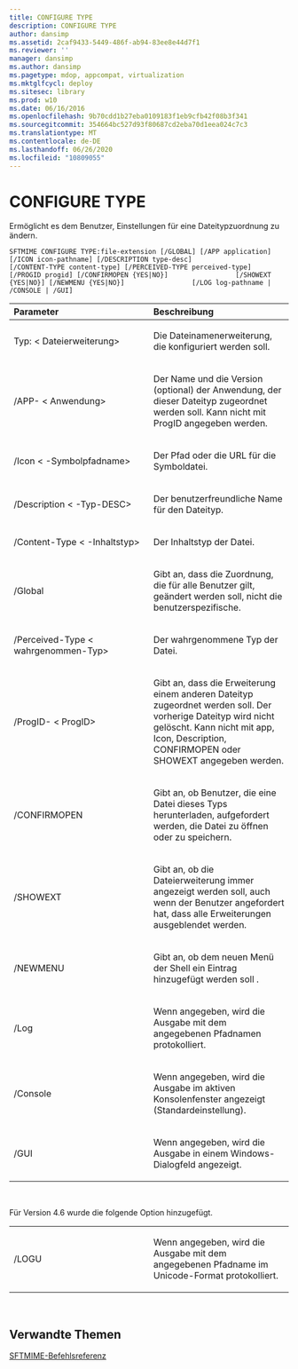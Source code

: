 ```yaml
---
title: CONFIGURE TYPE
description: CONFIGURE TYPE
author: dansimp
ms.assetid: 2caf9433-5449-486f-ab94-83ee8e44d7f1
ms.reviewer: ''
manager: dansimp
ms.author: dansimp
ms.pagetype: mdop, appcompat, virtualization
ms.mktglfcycl: deploy
ms.sitesec: library
ms.prod: w10
ms.date: 06/16/2016
ms.openlocfilehash: 9b70cdd1b27eba0109183f1eb9cfb42f08b3f341
ms.sourcegitcommit: 354664bc527d93f80687cd2eba70d1eea024c7c3
ms.translationtype: MT
ms.contentlocale: de-DE
ms.lasthandoff: 06/26/2020
ms.locfileid: "10809055"
---
```

# CONFIGURE TYPE


Ermöglicht es dem Benutzer, Einstellungen für eine Dateitypzuordnung zu ändern.

`SFTMIME CONFIGURE TYPE:file-extension [/GLOBAL] [/APP application]                 [/ICON icon-pathname] [/DESCRIPTION type-desc]                 [/CONTENT-TYPE content-type] [/PERCEIVED-TYPE perceived-type]                 [/PROGID progid] [/CONFIRMOPEN {YES|NO}]                 [/SHOWEXT {YES|NO}] [/NEWMENU {YES|NO}]                 [/LOG log-pathname | /CONSOLE | /GUI]`

<table>
<colgroup>
<col width="50%" />
<col width="50%" />
</colgroup>
<thead>
<tr class="header">
<th align="left">Parameter</th>
<th align="left">Beschreibung</th>
</tr>
</thead>
<tbody>
<tr class="odd">
<td align="left"><p>Typ: &lt; Dateierweiterung&gt;</p></td>
<td align="left"><p>Die Dateinamenerweiterung, die konfiguriert werden soll.</p></td>
</tr>
<tr class="even">
<td align="left"><p>/APP- &lt; Anwendung&gt;</p></td>
<td align="left"><p>Der Name und die Version (optional) der Anwendung, der dieser Dateityp zugeordnet werden soll. Kann nicht mit ProgID angegeben werden.</p></td>
</tr>
<tr class="odd">
<td align="left"><p>/Icon &lt; -Symbolpfadname&gt;</p></td>
<td align="left"><p>Der Pfad oder die URL für die Symboldatei.</p></td>
</tr>
<tr class="even">
<td align="left"><p>/Description &lt; -Typ-DESC&gt;</p></td>
<td align="left"><p>Der benutzerfreundliche Name für den Dateityp.</p></td>
</tr>
<tr class="odd">
<td align="left"><p>/Content-Type &lt; -Inhaltstyp&gt;</p></td>
<td align="left"><p>Der Inhaltstyp der Datei.</p></td>
</tr>
<tr class="even">
<td align="left"><p>/Global</p></td>
<td align="left"><p>Gibt an, dass die Zuordnung, die für alle Benutzer gilt, geändert werden soll, nicht die benutzerspezifische.</p></td>
</tr>
<tr class="odd">
<td align="left"><p>/Perceived-Type &lt; wahrgenommen-Typ&gt;</p></td>
<td align="left"><p>Der wahrgenommene Typ der Datei.</p></td>
</tr>
<tr class="even">
<td align="left"><p>/ProgID- &lt; ProgID&gt;</p></td>
<td align="left"><p>Gibt an, dass die Erweiterung einem anderen Dateityp zugeordnet werden soll. Der vorherige Dateityp wird nicht gelöscht. Kann nicht mit app, Icon, Description, CONFIRMOPEN oder SHOWEXT angegeben werden.</p></td>
</tr>
<tr class="odd">
<td align="left"><p>/CONFIRMOPEN</p></td>
<td align="left"><p>Gibt an, ob Benutzer, die eine Datei dieses Typs herunterladen, aufgefordert werden, die Datei zu öffnen oder zu speichern.</p></td>
</tr>
<tr class="even">
<td align="left"><p>/SHOWEXT</p></td>
<td align="left"><p>Gibt an, ob die Dateierweiterung immer angezeigt werden soll, auch wenn der Benutzer angefordert hat, dass alle Erweiterungen ausgeblendet werden.</p></td>
</tr>
<tr class="odd">
<td align="left"><p>/NEWMENU</p></td>
<td align="left"><p>Gibt an, ob dem neuen Menü der Shell ein Eintrag hinzugefügt werden soll <strong> </strong> .</p></td>
</tr>
<tr class="even">
<td align="left"><p>/Log</p></td>
<td align="left"><p>Wenn angegeben, wird die Ausgabe mit dem angegebenen Pfadnamen protokolliert.</p></td>
</tr>
<tr class="odd">
<td align="left"><p>/Console</p></td>
<td align="left"><p>Wenn angegeben, wird die Ausgabe im aktiven Konsolenfenster angezeigt (Standardeinstellung).</p></td>
</tr>
<tr class="even">
<td align="left"><p>/GUI</p></td>
<td align="left"><p>Wenn angegeben, wird die Ausgabe in einem Windows-Dialogfeld angezeigt.</p></td>
</tr>
</tbody>
</table>

 

Für Version 4.6 wurde die folgende Option hinzugefügt.

<table>
<colgroup>
<col width="50%" />
<col width="50%" />
</colgroup>
<tbody>
<tr class="odd">
<td align="left"><p>/LOGU</p></td>
<td align="left"><p>Wenn angegeben, wird die Ausgabe mit dem angegebenen Pfadname im Unicode-Format protokolliert.</p></td>
</tr>
</tbody>
</table>

 

## Verwandte Themen


[SFTMIME-Befehlsreferenz](sftmime--command-reference.md)

 

 





